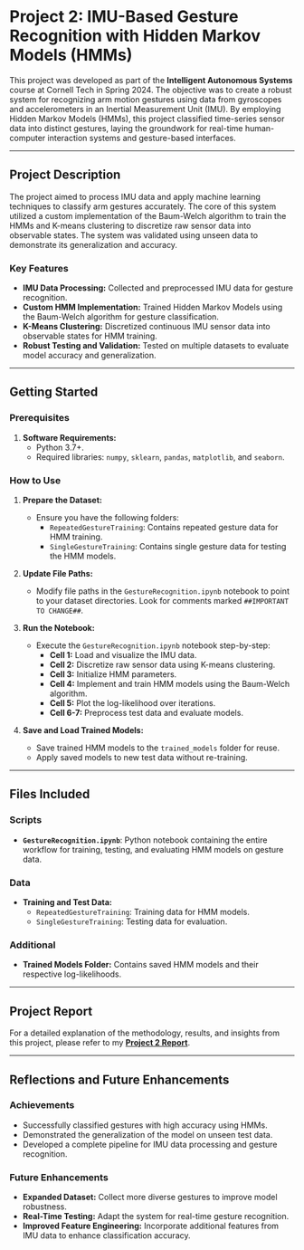 # Project 2: IMU-Based Gesture Recognition with Hidden Markov Models (HMMs)

This project was developed as part of the **Intelligent Autonomous Systems** course at Cornell Tech in Spring 2024. The objective was to create a robust system for recognizing arm motion gestures using data from gyroscopes and accelerometers in an Inertial Measurement Unit (IMU). By employing Hidden Markov Models (HMMs), this project classified time-series sensor data into distinct gestures, laying the groundwork for real-time human-computer interaction systems and gesture-based interfaces.

---

## Project Description

The project aimed to process IMU data and apply machine learning techniques to classify arm gestures accurately. The core of this system utilized a custom implementation of the Baum-Welch algorithm to train the HMMs and K-means clustering to discretize raw sensor data into observable states. The system was validated using unseen data to demonstrate its generalization and accuracy.

### Key Features
- **IMU Data Processing:** Collected and preprocessed IMU data for gesture recognition.
- **Custom HMM Implementation:** Trained Hidden Markov Models using the Baum-Welch algorithm for gesture classification.
- **K-Means Clustering:** Discretized continuous IMU sensor data into observable states for HMM training.
- **Robust Testing and Validation:** Tested on multiple datasets to evaluate model accuracy and generalization.

---

## Getting Started

### Prerequisites
   
1. **Software Requirements:**
   - Python 3.7+.
   - Required libraries: `numpy`, `sklearn`, `pandas`, `matplotlib`, and `seaborn`.

### How to Use
1. **Prepare the Dataset:**
   - Ensure you have the following folders:
     - `RepeatedGestureTraining`: Contains repeated gesture data for HMM training.
     - `SingleGestureTraining`: Contains single gesture data for testing the HMM models.

2. **Update File Paths:**
   - Modify file paths in the `GestureRecognition.ipynb` notebook to point to your dataset directories. Look for comments marked `##IMPORTANT TO CHANGE##`.

3. **Run the Notebook:**
   - Execute the `GestureRecognition.ipynb` notebook step-by-step:
     - **Cell 1:** Load and visualize the IMU data.
     - **Cell 2:** Discretize raw sensor data using K-means clustering.
     - **Cell 3:** Initialize HMM parameters.
     - **Cell 4:** Implement and train HMM models using the Baum-Welch algorithm.
     - **Cell 5:** Plot the log-likelihood over iterations.
     - **Cell 6-7:** Preprocess test data and evaluate models.

4. **Save and Load Trained Models:**
   - Save trained HMM models to the `trained_models` folder for reuse.
   - Apply saved models to new test data without re-training.

---

## Files Included

### Scripts
- **`GestureRecognition.ipynb`**: Python notebook containing the entire workflow for training, testing, and evaluating HMM models on gesture data.

### Data
- **Training and Test Data:**
  - `RepeatedGestureTraining`: Training data for HMM models.
  - `SingleGestureTraining`: Testing data for evaluation.

### Additional
- **Trained Models Folder:** Contains saved HMM models and their respective log-likelihoods.

---

## Project Report

For a detailed explanation of the methodology, results, and insights from this project, please refer to my **[Project 2 Report](https://github.com/Ruiznogueras05/ECE-5242_Intelligent-Autonomous-Systems-Projects/blob/main/Project2_IMUGestureRecognition/media/Project%202%20Report.pdf)**.

---

## Reflections and Future Enhancements

### Achievements
- Successfully classified gestures with high accuracy using HMMs.
- Demonstrated the generalization of the model on unseen test data.
- Developed a complete pipeline for IMU data processing and gesture recognition.

### Future Enhancements
- **Expanded Dataset:** Collect more diverse gestures to improve model robustness.
- **Real-Time Testing:** Adapt the system for real-time gesture recognition.
- **Improved Feature Engineering:** Incorporate additional features from IMU data to enhance classification accuracy.
